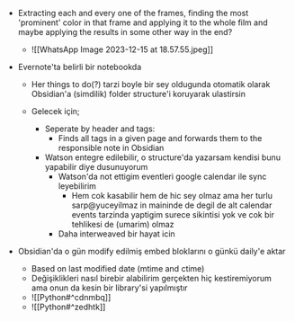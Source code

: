 - Extracting each and every one of the frames, finding the most 'prominent' color in that frame and applying it to the whole film and maybe applying the results in some other way in the end? 
	- ![[WhatsApp Image 2023-12-15 at 18.57.55.jpeg]]





- Evernote'ta belirli bir notebookda
	- Her things to do(?) tarzi boyle bir sey oldugunda otomatik olarak Obsidian'a (simdilik) folder structure'i koruyarak ulastirsin

	- Gelecek için;
		- Seperate by header and tags:
			- Finds all tags in a given page and forwards them to the responsible note in Obsidian
		- Watson entegre edilebilir, o structure'da yazarsam kendisi bunu yapabilir diye dusunuyorum
			- Watson'da not ettigim eventleri google calendar ile sync leyebilirim
				- Hem cok kasabilir hem de hic sey olmaz ama her turlu sarp@yuceyilmaz in maininde de degil de alt calendar events tarzinda yaptigim surece sikintisi yok ve cok bir tehlikesi de (umarim) olmaz
			- Daha interweaved bir hayat icin



- Obsidian'da o gün modify edilmiş embed bloklarını o günkü daily'e aktar
	- Based on last modified date (mtime and ctime)
	- Değişiklikleri nasıl birebir alabilirim gerçekten hiç kestiremiyorum ama onun da kesin bir library'si yapılmıştır
	- ![[Python#^cdnmbq]]
	- ![[Python#^zedhtk]]

